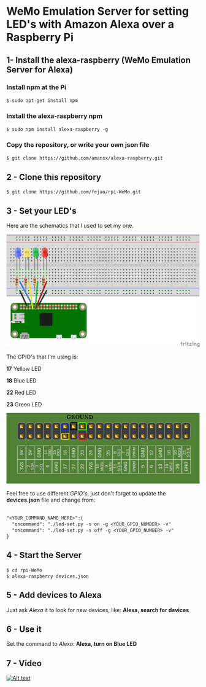 # WeMo Emulation Server for setting LED's with Amazon Alexa over a Raspberry Pi

## 1- Install the alexa-raspberry (WeMo Emulation Server for Alexa)

### Install npm at the Pi
```
$ sudo apt-get install npm
```

### Install the alexa-raspberry npm
```
$ sudo npm install alexa-raspberry -g
```

### Copy the repository, or write your own json file
```
$ git clone https://github.com/amansx/alexa-raspberry.git
```

## 2 - Clone this repository
```
$ git clone https://github.com/fejao/rpi-WeMo.git
```

## 3 - Set your LED's
Here are the schematics that I used to set my one.

![Alt text](pics/WeMo_01_bb.png?raw=true "Raspberry Connections 1")

The GPIO's that I'm using is:

**17** Yellow LED

**18** Blue LED

**22** Red LED

**23** Green LED

![Alt text](pics/GPIO_pins_output.png?raw=true "Raspberry Connections 2")

Feel free to use different *GPIO's*, just don't forget to update the **devices.json** file and change from:

```

"<YOUR_COMMAND_NAME_HERE>":{
  "oncommand": "./led-set.py -s on -g <YOUR_GPIO_NUMBER> -v"
  "oncommand": "./led-set.py -s off -g <YOUR_GPIO_NUMBER> -v"
}

```

## 4 - Start the Server
```
$ cd rpi-WeMo
$ alexa-raspberry devices.json
```

## 5 - Add devices to Alexa
Just ask *Alexa* it to look for new devices, like:
**Alexa, search for devices**

## 6 - Use it
Set the command to *Alexa*:
**Alexa, turn on Blue LED**

## 7 - Video

[![Alt text](https://img.youtube.com/vi/9fiR6n89Ilc/0.jpg)](https://www.youtube.com/watch?v=9fiR6n89Ilc)
